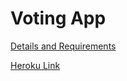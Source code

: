 # Voting App
[Details and Requirements](https://www.freecodecamp.com/challenges/build-a-voting-app)

[Heroku Link](https://jomcode-fcc-votingapp.herokuapp.com/)
